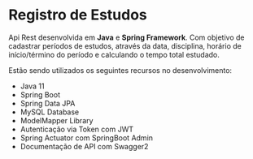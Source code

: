 <h1>Registro de Estudos</h1>
<p>Api Rest desenvolvida em <b>Java</b> e <b>Spring Framework</b>. Com objetivo de cadastrar períodos de estudos, através da data, disciplina, horário de início/término do período e calculando o tempo total estudado.</p>
<p>Estão sendo utilizados os seguintes recursos no desenvolvimento: </p>
<ul>
<li>Java 11</li>
<li>Spring Boot</li>
<li>Spring Data JPA</li>
<li>MySQL Database</li>
<li>ModelMapper Library</li>
<li>Autenticação via Token com JWT</li>
<li>Spring Actuator com SpringBoot Admin</li>
<li>Documentação de API com Swagger2</li>
</ul>
